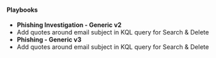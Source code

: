
#### Playbooks
- **Phishing Investigation - Generic v2**
- Add quotes around email subject in KQL query for Search & Delete
- **Phishing - Generic v3**
- Add quotes around email subject in KQL query for Search & Delete
